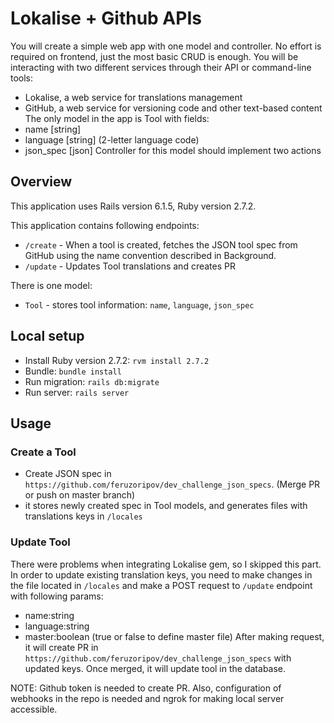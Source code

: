 # Lokalise + Github APIs

You will create a simple web app with one model and controller. No effort is required on frontend, just
the most basic CRUD is enough.
You will be interacting with two different services through their API or command-line tools:
 - Lokalise, a web service for translations management
 - GitHub, a web service for versioning code and other text-based content
The only model in the app is Tool with fields:
 - name [string]
 - language [string] (2-letter language code)
 - json_spec [json]
Controller for this model should implement two actions

## Overview

This application uses Rails version 6.1.5, Ruby version 2.7.2.

This application contains following endpoints:

 - `/create` - When a tool is created, fetches the JSON tool spec from GitHub using the name convention described in Background.
 - `/update` - Updates Tool translations and creates PR

There is one model:

 - `Tool` - stores tool information: `name`, `language`, `json_spec`

## Local setup

* Install Ruby version 2.7.2: `rvm install 2.7.2`
* Bundle: `bundle install`
* Run migration: `rails db:migrate`
* Run server: `rails server`

## Usage

### Create a Tool

- Create JSON spec in `https://github.com/feruzoripov/dev_challenge_json_specs`. (Merge PR or push on master branch)
- it stores newly created spec in Tool models, and generates files with translations keys in `/locales`

### Update Tool

There were problems when integrating Lokalise gem, so I skipped this part. In order to update existing translation keys, you need to make changes in the file located in `/locales` and make a POST request to `/update` endpoint with following params:
 - name:string
 - language:string
 - master:boolean (true or false to define master file)
After making request, it will create PR in `https://github.com/feruzoripov/dev_challenge_json_specs` with updated keys. Once merged, it will update tool in the database.


NOTE: Github token is needed to create PR. Also, configuration of webhooks in the repo is needed and ngrok for making local server accessible.
